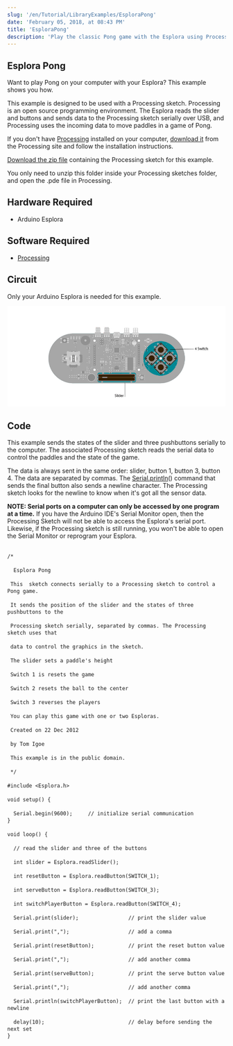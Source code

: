 ```yaml
---
slug: '/en/Tutorial/LibraryExamples/EsploraPong'
date: 'February 05, 2018, at 08:43 PM'
title: 'EsploraPong'
description: 'Play the classic Pong game with the Esplora using Processing.'
---
```




## Esplora Pong

Want to play Pong on your computer with your Esplora? This example shows you how.

This example is designed to be used with a Processing sketch. Processing is an open source programming environment. The Esplora reads the slider and buttons and sends data to the Processing sketch serially over USB, and Processing uses the incoming data to move paddles in a game of Pong.

If you don't have [Processing](http://www.processing.org) installed on your computer,  [download it](http://www.processing.org/download/) from the Processing site and follow the installation instructions.

[Download the zip file](/en/uploads/Tutorial/ProcessingPong.zip) containing the Processing sketch for this example.

You only need to unzip this folder inside your Processing sketches folder, and open the .pde file in Processing.

## Hardware Required

- Arduino Esplora

## Software Required

- [Processing](http://processing.org)

## Circuit

Only your Arduino Esplora is needed for this example.

![Esplora board using slider and pushbuttons](./assets/Esplora_Pong.png)

 

## Code

This example sends the states of the slider and three pushbuttons serially to the computer.  The associated Processing sketch reads the serial data to control the paddles and the state of the game.

The data is always sent in the same order:  slider, button 1, button 3, button 4. The data are separated by commas. The [Serial.println](/en/Serial/Println)() command that sends the final button also sends a newline character. The Processing sketch looks for the newline to know when it's got all the sensor data.

**NOTE: Serial ports on a computer can only be accessed by one program at a time.** If you have the Arduino IDE's Serial Monitor open, then the Processing Sketch will not be able to access the Esplora's serial port. Likewise, if the Processing sketch is still running, you won't be able to open the Serial Monitor or reprogram your Esplora.

```arduino

/*

  Esplora Pong

 This  sketch connects serially to a Processing sketch to control a Pong game.

 It sends the position of the slider and the states of three pushbuttons to the

 Processing sketch serially, separated by commas. The Processing sketch uses that

 data to control the graphics in the sketch.

 The slider sets a paddle's height

 Switch 1 is resets the game

 Switch 2 resets the ball to the center

 Switch 3 reverses the players

 You can play this game with one or two Esploras.

 Created on 22 Dec 2012

 by Tom Igoe

 This example is in the public domain.

 */

#include <Esplora.h>

void setup() {

  Serial.begin(9600);     // initialize serial communication
}

void loop() {

  // read the slider and three of the buttons

  int slider = Esplora.readSlider();

  int resetButton = Esplora.readButton(SWITCH_1);

  int serveButton = Esplora.readButton(SWITCH_3);

  int switchPlayerButton = Esplora.readButton(SWITCH_4);

  Serial.print(slider);                // print the slider value

  Serial.print(",");                   // add a comma

  Serial.print(resetButton);           // print the reset button value

  Serial.print(",");                   // add another comma

  Serial.print(serveButton);           // print the serve button value

  Serial.print(",");                   // add another comma

  Serial.println(switchPlayerButton);  // print the last button with a newline

  delay(10);                           // delay before sending the next set
}
```

